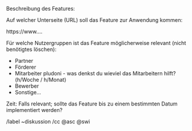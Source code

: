 Beschreibung des Features:

Auf welcher Unterseite (URL) soll das Feature zur Anwendung kommen:

https://www....

Für welche Nutzergruppen ist das Feature möglicherweise relevant (nicht benötigtes löschen):

* Partner
* Förderer
* Mitarbeiter pludoni - was denkst du wieviel das Mitarbeitern hilft? (h/Woche / h/Monat)
* Bewerber
* Sonstige...


Zeit: Falls relevant; sollte das Feature bis zu einem bestimmten Datum implementiert werden?

/label ~diskussion
/cc @asc @swi
